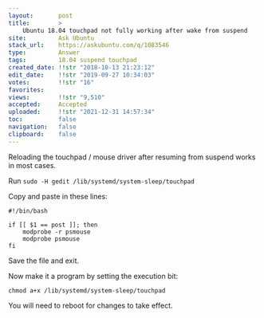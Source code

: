 ```yaml
---
layout:       post
title:        >
    Ubuntu 18.04 touchpad not fully working after wake from suspend
site:         Ask Ubuntu
stack_url:    https://askubuntu.com/q/1083546
type:         Answer
tags:         18.04 suspend touchpad
created_date: !!str "2018-10-13 21:23:12"
edit_date:    !!str "2019-09-27 10:34:03"
votes:        !!str "16"
favorites:    
views:        !!str "9,510"
accepted:     Accepted
uploaded:     !!str "2021-12-31 14:57:34"
toc:          false
navigation:   false
clipboard:    false
---
```


Reloading the touchpad / mouse driver after resuming from suspend works in most cases.

Run `sudo -H gedit /lib/systemd/system-sleep/touchpad`

Copy and paste in these lines:

``` 
#!/bin/bash

if [[ $1 == post ]]; then
    modprobe -r psmouse
    modprobe psmouse
fi

```

Save the file and exit. 

Now make it a program by setting the execution bit:

``` 
chmod a+x /lib/systemd/system-sleep/touchpad

```

You will need to reboot for changes to take effect.
